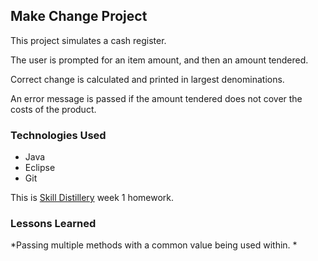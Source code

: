 ## Make Change Project
This project simulates a cash register.

The user is prompted for an item amount, and then an amount tendered.

Correct change is calculated and printed in largest denominations.

An error message is passed if the amount tendered does not cover the costs of the product.

### Technologies Used
* Java
* Eclipse
* Git


This is [Skill Distillery](https://skilldistillery.com) week 1 homework.

### Lessons Learned
*Passing multiple methods with a common value being used within.
*